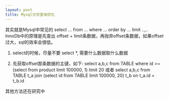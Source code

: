 ```yaml
---
layout: post
title: Mysql分页查询优化
---
```


其实就是Mysql中常见的 select ... from ... where ... order by ... limit ..,..
InnoDb中的原理是先查出 offset + limit条数据，再抛弃offset条数据，如果offset过大，sql的效率会很低。

1. select的时候，尽量不要 select *, 需要什么数据取什么数据

2. 先获取offset那条数据的主键，如下:
select a,b,c from TABLE where id >= (select from product limit 100000, 1) limit 20 或者
select a,b,c from TABLE t_a join (select id from TABLE limit 100000, 20) t_b on t_a.id = t_b.id


其他方法还在研究中
